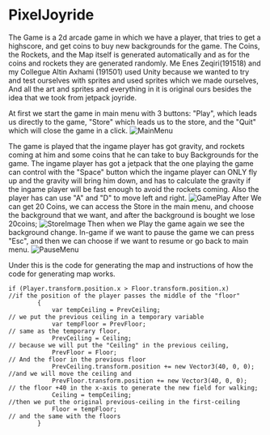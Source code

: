 # PixelJoyride

The Game is a 2d arcade game in which we have a player, that tries to get a highscore, and get coins to buy new backgrounds for the game.
The Coins, the Rockets, and the Map itself is generated automatically and as for the coins and rockets they are generated randomly.
Me Enes Zeqiri(191518) and my Collegue Altin Axhami (191501) used Unity because we wanted to try and test ourselves with sprites and used sprites which we made ourselves,
And all the art and sprites and everything in it is original ours besides the idea that we took from jetpack joyride.

At first we start the game in main menu with 3 buttons: "Play", which leads us directly to the game, "Store" which leads us to the store, and the "Quit" which will close the game in a click.
![MainMenu](https://user-images.githubusercontent.com/29408754/121800905-b27f8780-cc34-11eb-82f8-ecbb6105d7b6.png)

The game is played that the ingame player has got gravity, and rockets coming at him and some coins that he can take to buy Backgrounds for the game.
The ingame player has got a jetpack that the one playing the game can control with the "Space" button which the ingame player can ONLY fly up and the gravity will bring him down, and has to calculate the gravity if the ingame player will be fast enough to avoid the rockets coming. Also the player has can use "A" and "D" to move left and right.
![GamePlay](https://user-images.githubusercontent.com/29408754/121800800-266d6000-cc34-11eb-9d05-ede27180b65c.jpg)
After We can get 20 Coins, we can access the Store in the main menu, and choose the background that we want, and after the background is bought we lose 20coins;
![StoreImage](https://user-images.githubusercontent.com/29408754/121800873-86fc9d00-cc34-11eb-9572-8da0488bd3ee.png)
Then when we Play the game again we see the background change. 
In-game if we want to pause the game we can press "Esc", and then we can choose if we want to resume or go back to main menu.
![PauseMenu](https://user-images.githubusercontent.com/29408754/121800841-62a0c080-cc34-11eb-8195-ac0aeda08540.png)

Under this is the code for generating the map and instructions of how the code for generating map works.

```
if (Player.transform.position.x > Floor.transform.position.x)         //if the position of the player passes the middle of the "floor"
        {
            var tempCeiling = PrevCeiling;                            // we put the previous ceiling in a temporary variable
            var tempFloor = PrevFloor;                                // same as the temporary floor,
            PrevCeiling = Ceiling;                                    // because we will put the "Ceiling" in the previous ceiling,
            PrevFloor = Floor;                                        // And the floor in the previous floor
            PrevCeiling.transform.position += new Vector3(40, 0, 0);  //and we will move the ceiling and
            PrevFloor.transform.position += new Vector3(40, 0, 0);    // the floor +40 in the x-axis to generate the new field for walking;
            Ceiling = tempCeiling;                                    //then we put the original previous-ceiling in the first-ceiling
            Floor = tempFloor;                                        // and the same with the floors
        }
```



